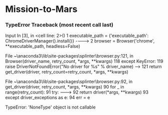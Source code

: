 # Mission-to-Mars

### TypeError                                 Traceback (most recent call last)
Input In [3], in <cell line: 2>()
      1 executable_path = {'executable_path': ChromeDriverManager().install()}
----> 2 browser = Browser('chrome', **executable_path, headless=False)

File ~\anaconda3\lib\site-packages\splinter\browser.py:121, in Browser(driver_name, retry_count, *args, **kwargs)
    118 except KeyError:
    119     raise DriverNotFoundError("No driver for %s" % driver_name)
--> 121 return get_driver(driver, retry_count=retry_count, *args, **kwargs)

File ~\anaconda3\lib\site-packages\splinter\browser.py:92, in get_driver(driver, retry_count, *args, **kwargs)
     90 for _ in range(retry_count):
     91     try:
---> 92         return driver(*args, **kwargs)
     93     except driver_exceptions as e:
     94         err = e

TypeError: 'NoneType' object is not callable
